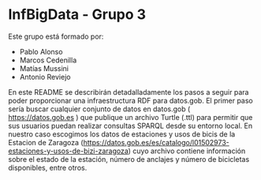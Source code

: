 # InfBigData - Grupo 3
Este grupo está formado por: 
*  Pablo Alonso
*  Marcos Cedenilla
*  Matías Mussini
*  Antonio Reviejo

En este README se describirán detadalladamente los pasos a seguir para poder proporcionar una infraestructura RDF para datos.gob.
El primer paso sería buscar cualquier conjunto de datos en datos.gob ( https://datos.gob.es ) que publique un archivo Turtle (.ttl) para permitir que sus usuarios puedan realizar consultas SPARQL desde su entorno local.
En nuestro caso escogimos los datos de estaciones y usos de bicis de la Estacion de Zaragoza (https://datos.gob.es/es/catalogo/l01502973-estaciones-y-usos-de-bizi-zaragoza) cuyo archivo contiene información sobre el estado de la estación, número de anclajes y número de bicicletas disponibles, entre otros.

